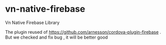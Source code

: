 # vn-native-firebase
Vn Native Firebase Library

The plugin reused of https://github.com/arnesson/cordova-plugin-firebase . But we checked and fix bug , it will be better good 